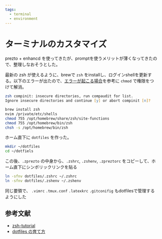 ```yaml
---
tags:
  - terminal
  - environment
---
```


# ターミナルのカスタマイズ

prezto + enhancd を使ってきたが、promptを使うメリットが薄くなってきたので、整理しなおそうとした。

最新の zsh が使えるように、brewで `zsh` をinstallし、ログインshellを更新する。以下のエラーが出たので、[エラーが起こる場合](https://qiita.com/ayihis@github/items/88f627b2566d6341a741)を参考に `chmod` で権限をつけて解消。

```zsh
zsh compinit: insecure directories, run compaudit for list.
Ignore insecure directories and continue [y] or abort compinit [n]?
```

```zsh
brew install zsh
nvim /private/etc/shells
chmod 755 /opt/homebrew/share/zsh/site-functions
chmod 755 /opt/homebrew/bin/zsh
chsh -s /opt/homebrew/bin/zsh
```

ホーム直下に `dotfiles` を作った。

```zsh
mkdir ~/dotfiles
cd ~/dotfiels
```

この後、`.zprezto` の中身から、`.zshrc`,
`.zshenv`, `.zpreztorc`
をコピーして、ホーム直下にシンボリックリンクを貼る

```zsh
ln -sfnv dotfiles/.zshrc ~/.zshrc
ln -sfnv dotfiles/.zshenv ~/.zshenv
```

同じ要領で、 `.vimrc` `.tmux.conf` `.latexkrc` `.gitconifig` もdotfilesで管理するようにした

## 参考文献

- [zsh-tutorial](https://zenn.dev/k4zu/articles/zsh-tutorial)
- [dotfiles の育て方](https://qiita.com/reireias/items/b33b5c824a56dc89e1f7)
